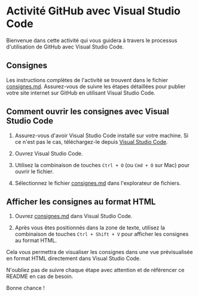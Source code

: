 # Activité GitHub avec Visual Studio Code

Bienvenue dans cette activité qui vous guidera à travers le processus d'utilisation de GitHub avec Visual Studio Code.

## Consignes
Les instructions complètes de l'activité se trouvent dans le fichier [consignes.md](consignes.md). Assurez-vous de suivre les étapes détaillées pour publier votre site internet sur GitHub en utilisant Visual Studio Code.

## Comment ouvrir les consignes avec Visual Studio Code
1. Assurez-vous d'avoir Visual Studio Code installé sur votre machine. Si ce n'est pas le cas, téléchargez-le depuis [Visual Studio Code](https://code.visualstudio.com/).

2. Ouvrez Visual Studio Code.

3. Utilisez la combinaison de touches `Ctrl + O` (ou `Cmd + O` sur Mac) pour ouvrir le fichier.

4. Sélectionnez le fichier [consignes.md](consignes.md) dans l'explorateur de fichiers.

## Afficher les consignes au format HTML
1. Ouvrez [consignes.md](consignes.md) dans Visual Studio Code.

2. Après vous êtes positionnés dans la zone de texte, utilisez la combinaison de touches `Ctrl + Shift + V` pour afficher les consignes au format HTML.

Cela vous permettra de visualiser les consignes dans une vue prévisualisée en format HTML directement dans Visual Studio Code.

N'oubliez pas de suivre chaque étape avec attention et de référencer ce README en cas de besoin.

Bonne chance !
